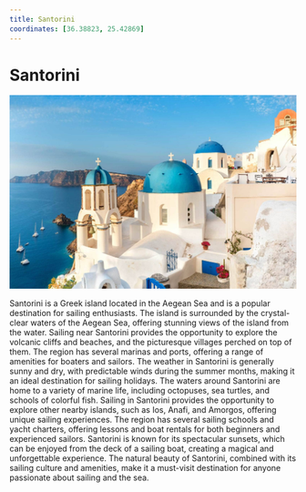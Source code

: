 ```yaml
---
title: Santorini
coordinates: [36.38823, 25.42869]
---
```

# Santorini

![Main image](../img/planned/santorini.jpg)

Santorini is a Greek island located in the Aegean Sea and is a popular destination for sailing enthusiasts. The island is surrounded by the crystal-clear waters of the Aegean Sea, offering stunning views of the island from the water. Sailing near Santorini provides the opportunity to explore the volcanic cliffs and beaches, and the picturesque villages perched on top of them. The region has several marinas and ports, offering a range of amenities for boaters and sailors. The weather in Santorini is generally sunny and dry, with predictable winds during the summer months, making it an ideal destination for sailing holidays. The waters around Santorini are home to a variety of marine life, including octopuses, sea turtles, and schools of colorful fish. Sailing in Santorini provides the opportunity to explore other nearby islands, such as Ios, Anafi, and Amorgos, offering unique sailing experiences. The region has several sailing schools and yacht charters, offering lessons and boat rentals for both beginners and experienced sailors. Santorini is known for its spectacular sunsets, which can be enjoyed from the deck of a sailing boat, creating a magical and unforgettable experience. The natural beauty of Santorini, combined with its sailing culture and amenities, make it a must-visit destination for anyone passionate about sailing and the sea.